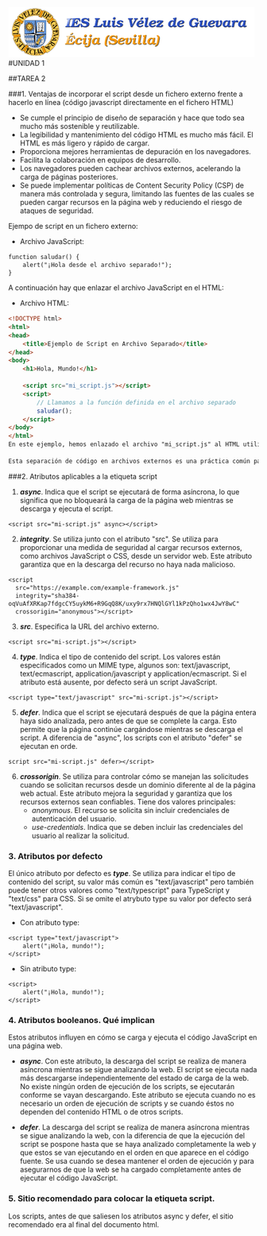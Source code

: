 ![Image Text](imagenes/descarga.png "Imagen superficial")
#UNIDAD 1

##TAREA 2

###1. Ventajas de incorporar el script desde un fichero externo frente a hacerlo en línea (código javascript directamente en el fichero HTML)

- Se cumple el principio de diseño de separación y hace que todo sea mucho más sostenible y reutilizable.
- La legibilidad y mantenimiento del código HTML es mucho más fácil. El HTML es más ligero y rápido de cargar.
- Proporciona mejores herramientas de depuración en los navegadores.
- Facilita la colaboración en equipos de desarrollo.
- Los navegadores pueden cachear archivos externos, acelerando la carga de páginas posteriores.
- Se puede implementar políticas de Content Security Policy (CSP) de manera más controlada y segura, limitando las fuentes de las cuales se pueden cargar recursos en la página web y reduciendo el riesgo de ataques de seguridad.

Ejempo de script en un fichero externo:
- Archivo JavaScript:
```JS
function saludar() {
    alert("¡Hola desde el archivo separado!");
}
```
A continuación hay que enlazar el archivo JavaScript en el HTML:
- Archivo HTML:
```HTML
<!DOCTYPE html>
<html>
<head>
    <title>Ejemplo de Script en Archivo Separado</title>
</head>
<body>
    <h1>Hola, Mundo!</h1>

    <script src="mi_script.js"></script>
    <script>
        // Llamamos a la función definida en el archivo separado
        saludar();
    </script>
</body>
</html>
En este ejemplo, hemos enlazado el archivo "mi_script.js" al HTML utilizando la etiqueta <script> con el atributo src. Luego, en el script dentro del HTML, llamamos a la función saludar() definida en el archivo separado. Cuando se carga la página, se ejecutará el script y mostrará un cuadro de alerta con el mensaje "¡Hola desde el archivo separado!".

Esta separación de código en archivos externos es una práctica común para mantener el código más organizado y reutilizable en aplicaciones web más grandes.
```

###2. Atributos aplicables a la etiqueta script

1. **_async_**. Indica que el script se ejecutará de forma asíncrona, lo que significa que no bloqueará la carga de la página web mientras se descarga y ejecuta el script.

```JS
<script src="mi-script.js" async></script>  
```

2. **_integrity_**. Se utiliza junto con el atributo "src". Se utiliza para proporcionar una medida de seguridad al cargar recursos externos, como archivos JavaScript o CSS, desde un servidor web. Este atributo garantiza que en la descarga del recurso no haya nada malicioso.

```JS
<script
  src="https://example.com/example-framework.js"
  integrity="sha384-oqVuAfXRKap7fdgcCY5uykM6+R9GqQ8K/uxy9rx7HNQlGYl1kPzQho1wx4JwY8wC"
  crossorigin="anonymous"></script>
```

3. **_src_**. Especifica la URL del archivo externo.

```JS
<script src="mi-script.js"></script>
```

4. **_type_**. Indica el tipo de contenido del script. Los valores están especificados como un MIME type, algunos son: text/javascript, text/ecmascript, application/javascript y application/ecmascript.
   Si el atributo está ausente, por defecto será un script JavaScript.

```JS
<script type="text/javascript" src="mi-script.js"></script>
```

5. **_defer_**. Indica que el script se ejecutará después de que la página entera haya sido analizada, pero antes de que se complete la carga. Esto permite que la página continúe cargándose mientras se descarga el script. A diferencia de "async", los scripts con el atributo "defer" se ejecutan en orde.

```JS
script src="mi-script.js" defer></script>
```

6. **_crossorigin_**. Se utiliza para controlar cómo se manejan las solicitudes cuando se solicitan recursos desde un dominio diferente al de la página web actual. Este atributo mejora la seguridad y garantiza que los recursos externos sean confiables. Tiene dos valores principales:
   - _anonymous_. El recurso se solicita sin incluir credenciales de autenticación del usuario.
   - _use-credentials_. Indica que se deben incluir las credenciales del usuario al realizar la solicitud.

### 3. Atributos por defecto
El único atributo por defecto es **_type_**. Se utiliza para indicar el tipo de contenido del script, su valor más común es "text/javascript" pero también puede tener otros valores como "text/typescript" para TypeScript y "text/css" para CSS.
Si se omite el atrybuto type su valor por defecto será "text/javascript".

- Con atributo type:

```JS
<script type="text/javascript">
    alert("¡Hola, mundo!");
</script>
```

- Sin atributo type:
```JS
<script>
    alert("¡Hola, mundo!");
</script>
```

### 4. Atributos booleanos. Qué implican
Estos atributos influyen en cómo se carga y ejecuta el código JavaScript en una página web.

- **_async_**. Con este atributo, la descarga del script se realiza de manera asíncrona mientras se sigue analizando la web. El script se ejecuta nada más descargarse independientemente del estado de carga de la web.
No existe ningún orden de ejecución de los scripts, se ejecutarán conforme se vayan descargando.
 Este atributo se ejecuta cuando no es necesario un orden de ejecución de scripts y se cuando éstos no dependen del contenido HTML o de otros scripts.  
   
- **_defer_**. La descarga del script se realiza de manera asíncrona mientras se sigue analizando la web, con la diferencia de que la ejecución del script se pospone hasta que se haya analizado completamente la web y que estos se van ejecutando en el orden en que aparece en el código fuente.
Se usa cuando se desea mantener el orden de ejecución y para asegurarnos de que la web se ha cargado completamente antes de ejecutar el código JavaScript.

### 5. Sitio recomendado para colocar la etiqueta script.
Los scripts, antes de que saliesen los atributos async y defer, el sitio recomendado era al final del documento html.